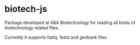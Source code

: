 # biotech-js

Package developed at A&amp;A Biotechnology for reading all kinds of biotechnology related files.

Currently it supports fastq, fasta and genbank files.

